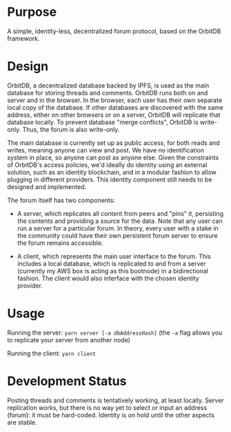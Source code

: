 # Purpose

A simple, identity-less, decentralized forum protocol, based on the OrbitDB framework.

# Design

OrbitDB, a decentralized database backed by IPFS, is used as the main database for storing threads and comments. OrbitDB runs both on and server and in the browser. In the browser, each user has their own separate local copy of the database. If other databases are discovered with the same address, either on other browsers or on a server, OrbitDB will replicate that database locally. To prevent database "merge conflicts", OrbitDB is write-only. Thus, the forum is also write-only.

The main database is currently set up as public access, for both reads and writes, meaning anyone can view and post. We have no identification system in place, so anyone can post as anyone else. Given the constraints of OrbitDB's access policies, we'd ideally do identity using an external solution, such as an identity blockchain, and in a modular fashion to allow plugging in different providers. This identity component still needs to be designed and implemented.

The forum itself has two components:

* A server, which replicates all content from peers and "pins" it, persisting the contents and providing a source for the data. Note that any user can run a server for a particular forum. In theory, every user with a stake in the community could have their own persistent forum server to ensure the forum remains accessible.

* A client, which represents the main user interface to the forum. This includes a local database, which is replicated to and from a server (currently my AWS box is acting as this bootnode) in a bidirectional fashion. The client would also interface with the chosen identity provider.

# Usage

Running the server: `yarn server [-a dbAddressHash]` (the `-a` flag allows you to replicate your server from another node)

Running the client: `yarn client`

# Development Status

Posting threads and comments is tentatively working, at least locally. Server replication works, but there is no way yet to select or input an address (forum): it must be hard-coded. Identity is on hold until the other aspects are stable.

